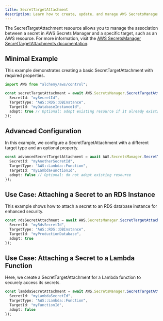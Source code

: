 ```yaml
---
title: SecretTargetAttachment
description: Learn how to create, update, and manage AWS SecretsManager SecretTargetAttachments using Alchemy Cloud Control.
---
```


The SecretTargetAttachment resource allows you to manage the association between a secret in AWS Secrets Manager and a specific target, such as an AWS resource. For more information, visit the [AWS SecretsManager SecretTargetAttachments documentation](https://docs.aws.amazon.com/secretsmanager/latest/userguide/).

## Minimal Example

This example demonstrates creating a basic SecretTargetAttachment with required properties.

```ts
import AWS from "alchemy/aws/control";

const secretTargetAttachment = await AWS.SecretsManager.SecretTargetAttachment("mySecretAttachment", {
  SecretId: "mySecretId",
  TargetType: "AWS::RDS::DBInstance",
  TargetId: "myDatabaseInstanceId",
  adopt: true // Optional: adopt existing resource if it already exists
});
```

## Advanced Configuration

In this example, we configure a SecretTargetAttachment with a different target type and an optional property.

```ts
const advancedSecretTargetAttachment = await AWS.SecretsManager.SecretTargetAttachment("advancedSecretAttachment", {
  SecretId: "myAnotherSecretId",
  TargetType: "AWS::Lambda::Function",
  TargetId: "myLambdaFunctionId",
  adopt: false // Optional: do not adopt existing resource
});
```

## Use Case: Attaching a Secret to an RDS Instance

This example shows how to attach a secret to an RDS database instance for enhanced security.

```ts
const rdsSecretAttachment = await AWS.SecretsManager.SecretTargetAttachment("rdsSecretAttachment", {
  SecretId: "myRdsSecretId",
  TargetType: "AWS::RDS::DBInstance",
  TargetId: "myProductionDatabase",
  adopt: true
});
```

## Use Case: Attaching a Secret to a Lambda Function

Here, we create a SecretTargetAttachment for a Lambda function to securely access its secrets.

```ts
const lambdaSecretAttachment = await AWS.SecretsManager.SecretTargetAttachment("lambdaSecretAttachment", {
  SecretId: "myLambdaSecretId",
  TargetType: "AWS::Lambda::Function",
  TargetId: "myFunctionId",
  adopt: false
});
```